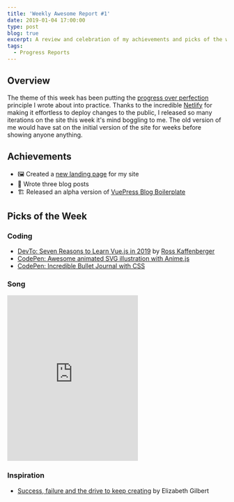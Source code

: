 ```yaml
---
title: 'Weekly Awesome Report #1'
date: 2019-01-04 17:00:00
type: post
blog: true
excerpt: A review and celebration of my achievements and picks of the week for the week of January 4th, 2019.
tags:
  - Progress Reports
---
```


## Overview

The theme of this week has been putting the [progress over perfection](/blog/progress-over-perfection.html) principle I wrote about into practice. Thanks to the incredible [Netlify](https://www.netlify.com) for making it effortless to deploy changes to the public, I released so many iterations on the site this week it's mind boggling to me. The old version of me would have sat on the initial version of the site for weeks before showing anyone anything.

## Achievements

- 🖼️ Created a [new landing page](https://akkireddy95.github.io) for my site
- 📝 Wrote three blog posts
- 🏗️ Released an alpha version of [VuePress Blog Boilerplate](https://vuepress-blog-boilerplate.Akkireddy.io/)

## Picks of the Week

### Coding

- [DevTo: Seven Reasons to Learn Vue.js in 2019](https://dev.to/rossta/seven-reasons-learn-vuejs-in-2019-2n9o) by [
  Ross Kaffenberger](https://twitter.com/rossta)
- [CodePen: Awesome animated SVG illustration with Anime.js](https://codepen.io/fitzsyke/pen/pKdYyE)
- [CodePen: Incredible Bullet Journal with CSS](https://codepen.io/oliviale/pen/aPwaXm)

### Song

<iframe src="https://open.spotify.com/embed/track/1t3HCpt49x27PE1uuy06md" width="300" height="380" frameborder="0" allowtransparency="true" allow="encrypted-media"></iframe>

### Inspiration

- [Success, failure and the drive to keep creating](https://www.ted.com/talks/elizabeth_gilbert_success_failure_and_the_drive_to_keep_creating) by Elizabeth Gilbert
